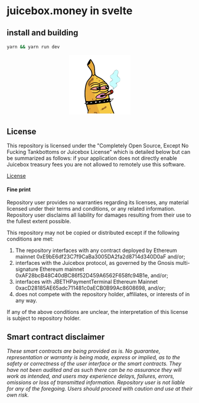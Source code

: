 # juicebox.money in svelte

## install and building

```bash
yarn && yarn run dev
```

<p align="center" width="100%">
    <img width="33%" src="/static/images/stoned_banny.png">
</p>

## License

This repository is licensed under the "Completely Open Source, Except No Fucking Tankbottoms or Juicebox License" which is detailed below but can be summarized as follows: if your application does not directly enable Juicebox treasury fees you are not allowed to remotely use this software.

[License](https://github.com/tankbottoms/juice-interface-svelte/blob/main/LICENSE.md)

#### Fine print

Repository user provides no warranties regarding its licenses, any material licensed under their terms and conditions, or any related information. Repository user disclaims all liability for damages resulting from their use to the fullest extent possible.

This repository may not be copied or distributed except if the following conditions are met:

1. The repository interfaces with any contract deployed by Ethereum mainnet 0xE9bE6df23C7f9CaBa3005DA2fa2d8714d340D0aF and/or;
2. interfaces with the Juicebox protocol, as governed by the Gnosis multi-signature Ethereum mainnet 0xAF28bcB48C40dBC86f52D459A6562F658fc94B1e, and/or;
3. interfaces with JBETHPaymentTerminal Ethereum Mainnet 0xacD28185AE65adc711481c0aECB0B99Ac8608698, and/or;
4. does not compete with the repository holder, affiliates, or interests of in any way.

If any of the above conditions are unclear, the interpretation of this license is subject to repository holder.

## Smart contract disclaimer

_These smart contracts are being provided as is. No guarantee, representation or warranty is being made, express or implied, as to the safety or correctness of the user interface or the smart contracts. They have not been audited and as such there can be no assurance they will work as intended, and users may experience delays, failures, errors, omissions or loss of transmitted information. Repository user is not liable for any of the foregoing. Users should proceed with caution and use at their own risk._
